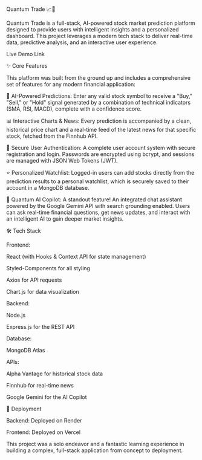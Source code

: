 Quantum Trade 📈🤖

<!-- You will need to update this path after uploading your logo to the repo -->

Quantum Trade is a full-stack, AI-powered stock market prediction platform designed to provide users with intelligent insights and a personalized dashboard. This project leverages a modern tech stack to deliver real-time data, predictive analysis, and an interactive user experience.

Live Demo Link <!-- Add your live Vercel URL here! -->

✨ Core Features

This platform was built from the ground up and includes a comprehensive set of features for any modern financial application:

🧠 AI-Powered Predictions: Enter any valid stock symbol to receive a "Buy," "Sell," or "Hold" signal generated by a combination of technical indicators (SMA, RSI, MACD), complete with a confidence score.

📊 Interactive Charts & News: Every prediction is accompanied by a clean, historical price chart and a real-time feed of the latest news for that specific stock, fetched from the Finnhub API.

🔐 Secure User Authentication: A complete user account system with secure registration and login. Passwords are encrypted using bcrypt, and sessions are managed with JSON Web Tokens (JWT).

⭐ Personalized Watchlist: Logged-in users can add stocks directly from the prediction results to a personal watchlist, which is securely saved to their account in a MongoDB database.

🚀 Quantum AI Copilot: A standout feature! An integrated chat assistant powered by the Google Gemini API with search grounding enabled. Users can ask real-time financial questions, get news updates, and interact with an intelligent AI to gain deeper market insights.

🛠️ Tech Stack

Frontend:

React (with Hooks & Context API for state management)

Styled-Components for all styling

Axios for API requests

Chart.js for data visualization

Backend:

Node.js

Express.js for the REST API

Database:

MongoDB Atlas

APIs:

Alpha Vantage for historical stock data

Finnhub for real-time news

Google Gemini for the AI Copilot

🚀 Deployment

Backend: Deployed on Render

Frontend: Deployed on Vercel

This project was a solo endeavor and a fantastic learning experience in building a complex, full-stack application from concept to deployment.
